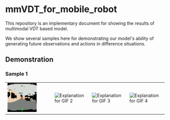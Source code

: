 # mmVDT_for_mobile_robot
This repository is an implementary document for showing the results of multimodal VDT based model. 

We show several samples here for demonstrating our model's ability of generating future observations and actions in difference situations.

## Demonstration
### Sample 1

<table>
  <tr>
    <td>
      <img src="/videos/real_data_videos/sample_1.gif" alt="Explanation for GIF 1">
    </td>
    <td style="padding-left: 50px;">
      <img src="path/to/output2.gif" alt="Explanation for GIF 2">
    </td>
    <td>
      <img src="path/to/output3.gif" alt="Explanation for GIF 3">
    </td>
    <td>
      <img src="path/to/output4.gif" alt="Explanation for GIF 4">
    </td>
  </tr>
</table>